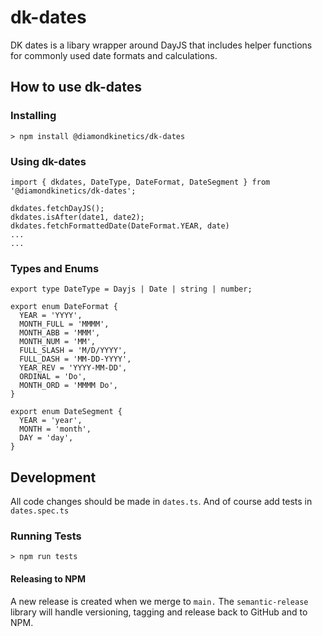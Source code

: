 # dk-dates

DK dates is a libary wrapper around DayJS that includes helper functions for commonly used date formats and calculations.

## How to use dk-dates

### Installing
```
> npm install @diamondkinetics/dk-dates
```

### Using dk-dates
```
import { dkdates, DateType, DateFormat, DateSegment } from '@diamondkinetics/dk-dates';

dkdates.fetchDayJS();
dkdates.isAfter(date1, date2);
dkdates.fetchFormattedDate(DateFormat.YEAR, date)
...
...
```

### Types and Enums
```
export type DateType = Dayjs | Date | string | number;

export enum DateFormat {
  YEAR = 'YYYY',
  MONTH_FULL = 'MMMM',
  MONTH_ABB = 'MMM',
  MONTH_NUM = 'MM',
  FULL_SLASH = 'M/D/YYYY',
  FULL_DASH = 'MM-DD-YYYY',
  YEAR_REV = 'YYYY-MM-DD',
  ORDINAL = 'Do',
  MONTH_ORD = 'MMMM Do',
}

export enum DateSegment {
  YEAR = 'year',
  MONTH = 'month',
  DAY = 'day',
}
```

## Development
All code changes should be made in `dates.ts`. And of course add tests in `dates.spec.ts`

### Running Tests

```
> npm run tests
```

#### Releasing to NPM
A new release is created when we merge to `main.` The `semantic-release` library will handle versioning, tagging and release back to GitHub and to NPM.


